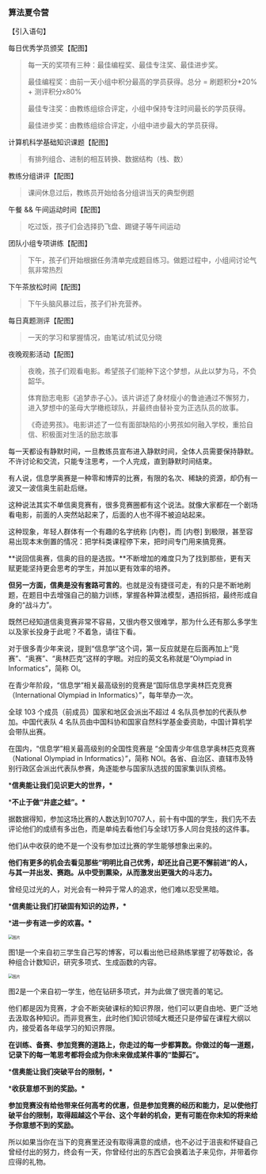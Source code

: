 ### 算法夏令营

【引入语句】

每日优秀学员颁奖【配图】

> 每一天的奖项有三种：最佳编程奖、最佳专注奖、最佳进步奖。
>
> 最佳编程奖：由前一天小组中积分最高的学员获得。总分 = 刷题积分*20% + 测评积分x80%
>
> 最佳专注奖：由教练组综合评定，小组中保持专注时间最长的学员获得。
>
> 最佳进步奖：由教练组综合评定，小组中进步最大的学员获得。



计算机科学基础知识课题【配图】

> 有排列组合、进制的相互转换、数据结构（栈、数）



教练分组讲评【配图】

> 课间休息过后，教练员开始给各分组讲当天的典型例题



午餐 && 午间运动时间【配图】

> 吃过饭，孩子们会选择扔飞盘、踢键子等午间运动



团队小组专项讲练【配图】

> 下午，孩子们开始根据任务清单完成题目练习。做题过程中，小组间讨论气氛非常热烈



下午茶放松时间【配图】

> 下午头脑风暴过后，孩子们补充营养。



每日真题测评【配图】

> 一天的学习和掌握情况，由笔试/机试见分晓



夜晚观影活动【配图】

> 夜晚，孩子们观看电影。希望孩子们能种下这个梦想，从此以梦为马，不负韶华。
>
> 体育励志电影《追梦赤子心》。该片讲述了身材瘦小的鲁迪通过不懈努力，进入梦想中的圣母大学橄榄球队，并最终由替补变为正选队员的故事。
>
> 《奇迹男孩》。电影讲述了一位有面部缺陷的小男孩如何融入学校，重拾自信、积极面对生活的励志故事



每一天都设有静默时间，一旦教练员宣布进入静默时间，全体人员需要保持静默。不许讨论和交流，只能专注思考，一个人完成，直到静默时间结束。



有人说，信息学奥赛是一种零和博弈的比赛，有限的名次、稀缺的资源，却仍有一波又一波信奥生前赴后继。



这种说法其实不单信奥竞赛有，很多竞赛圈都有这个说法。就像大家都在一个剧场看电影，前面的人突然站起来了，后面的人也不得不被迫站起来。



这种现象，年轻人群体有一个有趣的名字统称 [内卷]，而 [内卷] 到极限，甚至容易出现本末倒置的情况：把学科类课程停下来，把时间专门用来搞竞赛。



**说回信奥赛，信奥的目的是选拔。**不断增加的难度只为了找到那些，更有天赋更能坚持更会思考的学生，并加以更有效率的培养。



**但另一方面，信奥是没有套路可言的**。也就是没有捷径可走，有的只是不断地刷题，在题目中去增强自己的脑力训练，掌握各种算法模型，遇招拆招，最终形成自身的“战斗力”。



既然已经知道信奥竞赛非常不容易，又很内卷又很难学，那为什么还有那么多学生以及家长投身于此呢？不着急，请往下看。



对于很多青少年来说，提到“信息学”这个词，第一反应就是在后面再加上“竞赛”、“奥赛”、“奥林匹克”这样的字眼。对应的英文名称就是“Olympiad in Informatics”，简称 OI。 



在青少年阶段，“信息学”相关最高级别的竞赛是“国际信息学奥林匹克竞赛（International Olympiad in Informatics）”，每年举办一次。



全球 103 个成员（前成员）国家和地区会派出不超过 4 名队员参加的代表队参加。中国代表队 4 名队员由中国科协和国家自然科学基金委资助，中国计算机学会带队出赛。



在国内，“信息学”相关最高级别的全国性竞赛是 “全国青少年信息学奥林匹克竞赛（National Olympiad in Informatics）”，简称 NOI。各省、自治区、直辖市及特别行政区会派出代表队参赛，角逐能参与国家队选拔的国家集训队资格。



***信奥能让我们见识更大的世界，\***

***不止于做“井底之蛙”。\***



据数据得知，参加这场比赛的人数达到10707人，前十有中国的学生，我们先不去评论他们的成绩有多出色，而是单纯去看他们与全球1万多人同台竞技的这件事。



他们从中收获的绝不是一个没有参加过比赛的学生能够想象出来的。



**他们有更多的机会去看见那些“明明比自己优秀，却还比自己更不懈前进”的人，与其一并出发、赛跑。从中受到熏染，从而激发出更强大的斗志力。**



曾经见过光的人，对光会有一种异于常人的追求，他们难以忍受黑暗。



***信奥能让我们打破固有知识的边界，\***

***进一步有进一步的欢喜。\***



<img src="https://mmbiz.qpic.cn/mmbiz_png/Gwbkb6y70wuf54EibHgCkXrCAiaD7ks8wyqrmzjiccAIlfyhbTVcqOpPqt0jlzNw5fBzIP7GfHZYhGJv9gEl6MS3Q/640?wx_fmt=png&wxfrom=5&wx_lazy=1&wx_co=1" alt="图片" style="zoom:55%;" />



图1是一个来自初三学生自己写的博客，可以看出他已经熟练掌握了初等数论，各种组合计数知识，研究多项式、生成函数的内容。



<img src="https://mmbiz.qpic.cn/mmbiz_png/Gwbkb6y70wuf54EibHgCkXrCAiaD7ks8wyicxItBauic5lmbt444KRuOKhQqBsIQIrMefGRWteVrVZ1PdwgJPe2ayQ/640?wx_fmt=png&wxfrom=5&wx_lazy=1&wx_co=1" alt="图片" style="zoom:55%;" />

图2是一个来自初一学生，他在钻研多项式，并为此做了很完善的笔记。



他们都是因为竞赛，才会不断突破课标的知识界限，他们可以更自由地、更广泛地去汲取各种知识。而非竞赛生，此时他们知识领域大概还只是停留在课程大纲以内，接受着各年级学习的知识界限。



**在训练、备赛、参加竞赛的道路上，你走过的每一步都算数。你做过的每一道题，记录下的每一笔思考都将会成为你未来做成某件事的“垫脚石”。**



***信奥能让我们突破平台的限制，\***

***收获意想不到的奖励。\***



**参加竞赛没有给他带来任何高考的优惠，但是参加竞赛的经历和能力，足以使他打破平台的限制，取得超越这个平台、这个年龄的机会，更有可能在你未知的将来给予你意想不到的奖励。**



所以如果当你在当下的竞赛里还没有取得满意的成绩，也不必过于沮丧和怀疑自己曾经付出的努力，终会有一天，你曾经付出的东西它会换着法子来见你，并带着你应得的礼物。



